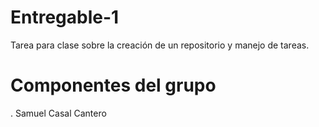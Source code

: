 # Entregable-1
Tarea para clase sobre la creación de un repositorio y manejo de tareas.
# Componentes del grupo
. Samuel Casal Cantero
